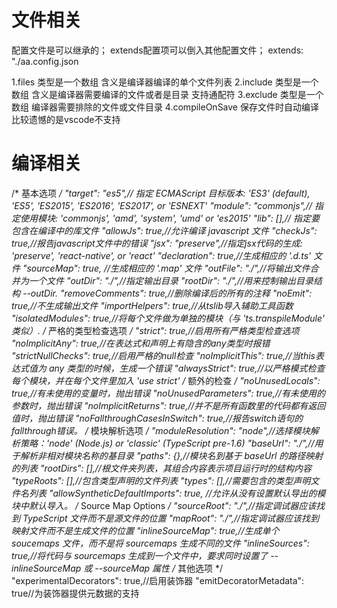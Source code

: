 # 文件相关
配置文件是可以继承的；
extends配置项可以倒入其他配置文件；
extends: "./aa.config.json

1.files 类型是一个数组 含义是编译器编译的单个文件列表
2.include 类型是一个数组 含义是编译器需要编译的文件或者是目录 支持通配符
3.exclude 类型是一个数组 编译器需要排除的文件或文件目录 
4.compileOnSave 保存文件时自动编译 比较遗憾的是vscode不支持

# 编译相关
   /* 基本选项 */
    "target": "es5",// 指定 ECMAScript 目标版本: 'ES3' (default), 'ES5', 'ES2015', 'ES2016', 'ES2017', or 'ESNEXT'
    "module": "commonjs",// 指定使用模块: 'commonjs', 'amd', 'system', 'umd' or 'es2015'
    "lib": [],// 指定要包含在编译中的库文件
    "allowJs": true,//允许编译 javascript 文件
    "checkJs": true,//报告javascript文件中的错误
    "jsx": "preserve",//指定jsx代码的生成: 'preserve', 'react-native', or 'react'
    "declaration": true,//生成相应的 '.d.ts' 文件
    "sourceMap": true, //生成相应的 '.map' 文件
    "outFile": "./",//将输出文件合并为一个文件
    "outDir": "./",//指定输出目录
    "rootDir": "./",//用来控制输出目录结构 --outDir.
    "removeComments": true,//删除编译后的所有的注释
    "noEmit": true,//不生成输出文件
    "importHelpers": true,//从tslib导入辅助工具函数
    "isolatedModules": true,//将每个文件做为单独的模块（与 'ts.transpileModule' 类似）.
    /* 严格的类型检查选项 */
    "strict": true,//启用所有严格类型检查选项
    "noImplicitAny": true,//在表达式和声明上有隐含的any类型时报错
    "strictNullChecks": true,//启用严格的null检查
    "noImplicitThis": true,//当this表达式值为 any 类型的时候，生成一个错误
    "alwaysStrict": true,//以严格模式检查每个模块，并在每个文件里加入 'use strict'
    /* 额外的检查 */
    "noUnusedLocals": true,//有未使用的变量时，抛出错误
    "noUnusedParameters": true,//有未使用的参数时，抛出错误
    "noImplicitReturns": true,//并不是所有函数里的代码都有返回值时，抛出错误
    "noFallthroughCasesInSwitch": true,//报告switch语句的fallthrough错误。
    /* 模块解析选项 */
    "moduleResolution": "node",//选择模块解析策略：'node' (Node.js) or 'classic' (TypeScript pre-1.6)
    "baseUrl": "./",//用于解析非相对模块名称的基目录
    "paths": {},//模块名到基于 baseUrl 的路径映射的列表
    "rootDirs": [],//根文件夹列表，其组合内容表示项目运行时的结构内容
    "typeRoots": [],//包含类型声明的文件列表
    "types": [],//需要包含的类型声明文件名列表
    "allowSyntheticDefaultImports": true, //允许从没有设置默认导出的模块中默认导入。
    /* Source Map Options */
    "sourceRoot": "./",//指定调试器应该找到 TypeScript 文件而不是源文件的位置
    "mapRoot": "./",//指定调试器应该找到映射文件而不是生成文件的位置
    "inlineSourceMap": true,//生成单个 soucemaps 文件，而不是将 sourcemaps 生成不同的文件
    "inlineSources": true,//将代码与 sourcemaps 生成到一个文件中，要求同时设置了 --inlineSourceMap 或 --sourceMap 属性
    /* 其他选项 */
    "experimentalDecorators": true,//启用装饰器
    "emitDecoratorMetadata": true//为装饰器提供元数据的支持
